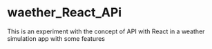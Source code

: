 # waether_React_APi
This is an experiment with the concept of API with React in a weather simulation app with some features
